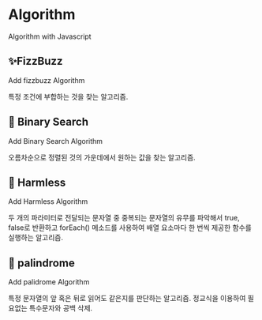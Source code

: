# Algorithm
Algorithm with Javascript

## ✨FizzBuzz
Add fizzbuzz Algorithm

특정 조건에 부합하는 것을 찾는 알고리즘.

## 🎈 Binary Search
Add Binary Search Algorithm

오름차순으로 정렬된 것의 가운데에서 원하는 값을 찾는
알고리즘.

## 🧩 Harmless
Add Harmless Algorithm

두 개의 파라미터로 전달되는 문자열 중 중복되는 문자열의
유무를 파악해서 true, false로 반환하고 forEach() 메소드를
사용하여 배열 요소마다 한 번씩 제공한 함수를 실행하는 알고리즘.

## 🔧 palindrome
Add palidrome Algorithm

특정 문자열의 앞 혹은 뒤로 읽어도 같은지를 판단하는 알고리즘.
정교식을 이용하여 필요없는 특수문자와 공백 삭제.